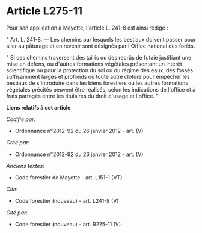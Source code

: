 # Article L275-11

Pour son application à Mayotte, l'article L. 241-8 est ainsi rédigé :

" Art. L. 241-8. ― Les chemins par lesquels les bestiaux doivent passer pour aller au pâturage et en revenir sont désignés
par l'Office national des forêts.

" Si ces chemins traversent des taillis ou des recrûs de futaie justifiant une mise en défens, ou d'autres formations
végétales présentant un intérêt scientifique ou pour la protection du sol ou du régime des eaux, des fossés suffisamment
larges et profonds ou toute autre clôture pour empêcher les bestiaux de s'introduire dans les biens forestiers ou les autres
formations végétales précités peuvent être réalisés, selon les indications de l'office et à frais partagés entre les
titulaires du droit d'usage et l'office. "

**Liens relatifs à cet article**

_Codifié par_:

  - Ordonnance n°2012-92 du 26 janvier 2012 - art. (V)

_Créé par_:

  - Ordonnance n°2012-92 du 26 janvier 2012 - art. (V)

_Anciens textes_:

  - Code forestier de Mayotte - art. L151-1 (VT)

_Cite_:

  - Code forestier (nouveau) - art. L241-8 (V)

_Cité par_:

  - Code forestier (nouveau) - art. R275-11 (V)
